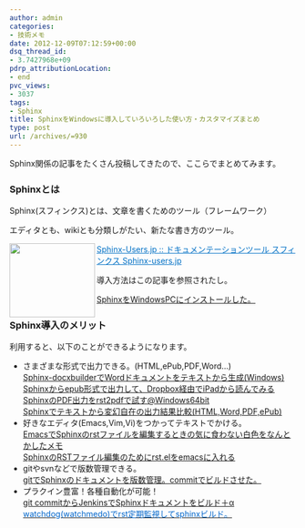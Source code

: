 ```yaml
---
author: admin
categories:
- 技術メモ
date: 2012-12-09T07:12:59+00:00
dsq_thread_id:
- 3.7427968e+09
pdrp_attributionLocation:
- end
pvc_views:
- 3037
tags:
- Sphinx
title: SphinxをWindowsに導入していろいろした使い方・カスタマイズまとめ
type: post
url: /archives/=930
---
```


Sphinx関係の記事をたくさん投稿してきたので、ここらでまとめてみます。

### Sphinxとは

Sphinx(スフィンクス)とは、文章を書くためのツール（フレームワーク）
  
エディタとも、wikiとも分類しがたい、新たな書き方のツール。

<a href="https://sphinx-users.jp/" target="_blank"><img class="alignleft" alt="" src="https://capture.heartrails.com/150x130/shadow?https://sphinx-users.jp/" width="150" height="130" align="left" border="0" /></a> <a style="color: #0070c5;" href="https://sphinx-users.jp/" target="_blank">Sphinx-Users.jp :: ドキュメンテーションツール スフィンクス Sphinx-users.jp</a> <img alt="" src="https://b.hatena.ne.jp/entry/image/https://sphinx-users.jp/" border="0" />

導入方法はこの記事を参照されたし。
  
[SphinxをWindowsPCにインストールした。][1]

### Sphinx導入のメリット

利用すると、以下のことができるようになります。

<ul class="checklist">
  <li>
    さまざまな形式で出力できる。(HTML,ePub,PDF,Word…)<br /> <a href="https://futurismo.biz/archives/811">Sphinx-docxbuilderでWordドキュメントをテキストから生成(Windows)<br /> </a><a href="https://futurismo.biz/archives/925">Sphinxからepub形式で出力して、Dropbox経由でiPadから読んでみる<br /> </a><a title="SphinxのPDF出力をrst2pdfで試す@Windows64bit" href="https://futurismo.biz/archives/946">SphinxのPDF出力をrst2pdfで試す@Windows64bit<br /> <a title="Sphinxでテキストから変幻自在の出力結果比較(HTML,Word,PDF,ePub)" href="https://futurismo.biz/archives/949">Sphinxでテキストから変幻自在の出力結果比較(HTML,Word,PDF,ePub)</a></a>
  </li>
  <li>
    好きなエディタ(Emacs,Vim,Vi)をつかってテキストでかける。<br /> <a href="https://futurismo.biz/archives/908">EmacsでSphinxのrstファイルを編集するときの気に食わない白色をなんとかしたメモ<br /> </a><a href="https://futurismo.biz/archives/910">SphinxのRSTファイル編集のためにrst.elをemacsに入れる<br /> </a>
  </li>
  <li>
    gitやsvnなどで版数管理できる。<br /> <a href="https://futurismo.biz/archives/813">gitでSphinxのドキュメントを版数管理。commitでビルドさせた。<br /> </a>
  </li>
  <li>
    プラクイン豊富！各種自動化が可能！<br /> <a href="https://futurismo.biz/archives/831">git commitからJenkinsでSphinxドキュメントをビルド＋α<br /> </a><a href="https://futurismo.biz/archives/901"><span style="color: #0066cc;">watchdog(watchmedo)でrst定期監視してsphinxビルド。</span></a>
  </li>
</ul>

<div id="fastlookup_top" style="display: none;">
</div>

 [1]: https://futurismo.biz/archives/805